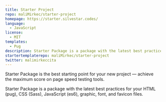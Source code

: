 ```yaml
---
title: Starter Project
repo: maliMirkec/starter-project
homepage: https://starter.silvestar.codes/
language:
  - JavaScript
license:
  - MIT
templates:
  - Pug
description: Starter Package is a package with the latest best practices for your HTML (pug), CSS (Sass), JavaScript (es6), graphic, font, and favicon files.
startertemplaterepo: maliMirkec/starter-project
twitter: malimirkeccita
---
```


Starter Package is the best starting point for your new project — achieve the maximum score on page speed testing tools.

Starter Package is a package with the latest best practices for your HTML (pug), CSS (Sass), JavaScript (es6), graphic, font, and favicon files.
